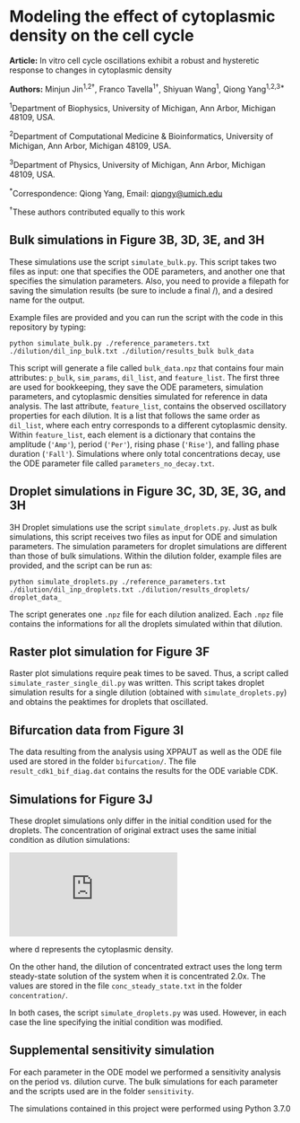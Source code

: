 # Modeling the effect of cytoplasmic density on the cell cycle
**Article:** In vitro cell cycle oscillations exhibit a robust and hysteretic response to changes in cytoplasmic density

**Authors:** Minjun Jin<sup>1,2†</sup>, Franco Tavella<sup>1†</sup>, Shiyuan Wang<sup>1</sup>, Qiong Yang<sup>1,2,3*</sup>

<sup>1</sup>Department of Biophysics, University of Michigan, Ann Arbor, Michigan 48109, USA.

<sup>2</sup>Department of Computational Medicine & Bioinformatics, University of Michigan, Ann Arbor, Michigan 48109, USA.

<sup>3</sup>Department of Physics, University of Michigan, Ann Arbor, Michigan 48109, USA. 

<sup>*</sup>Correspondence: Qiong Yang, Email: qiongy@umich.edu

<sup>†</sup>These authors contributed equally to this work

## Bulk simulations in Figure 3B, 3D, 3E, and 3H 
These simulations use the script `simulate_bulk.py`. This script takes two files as input: one that specifies the ODE parameters, and another one that specifies the simulation parameters. Also, you need to provide a filepath for saving the simulation results (be sure to include a final /), and a desired name for the output.

Example files are provided and you can run the script with the code in this repository by typing:

`python simulate_bulk.py ./reference_parameters.txt ./dilution/dil_inp_bulk.txt ./dilution/results_bulk bulk_data`

This script will generate a file called `bulk_data.npz` that contains four main attributes: `p_bulk`, `sim_params`, `dil_list`, and `feature_list`. The first three are used for bookkeeping, they save the ODE parameters, simulation parameters, and cytoplasmic densities simulated for reference in data analysis. The last attribute, `feature_list`, contains the observed oscillatory properties for each dilution. It is a list that follows the same order as `dil_list`, where each entry corresponds to a different cytoplasmic density. Within `feature_list`, each element is a dictionary that contains the amplitude (`'Amp'`), period (`'Per'`), rising phase (`'Rise'`), and falling phase duration (`'Fall'`). Simulations where only total concentrations decay, use the ODE parameter file called `parameters_no_decay.txt`.

## Droplet simulations in Figure 3C, 3D, 3E, 3G, and 3H
 3H 
Droplet simulations use the script `simulate_droplets.py`. Just as bulk simulations, this script receives two files as input for ODE and simulation parameters. The simulation parameters for droplet simulations are different than those of bulk simulations. Within the dilution folder, example files are provided, and the script can be run as:

`python simulate_droplets.py ./reference_parameters.txt ./dilution/dil_inp_droplets.txt ./dilution/results_droplets/ droplet_data_`

The script generates one `.npz` file for each dilution analized. Each `.npz` file contains the informations for all the droplets simulated within that dilution. 

## Raster plot simulation for Figure 3F
Raster plot simulations require peak times to be saved. Thus, a script called `simulate_raster_single_dil.py` was written. This script takes droplet simulation results for a single dilution (obtained with `simulate_droplets.py`) and obtains the peaktimes for droplets that oscillated. 

## Bifurcation data from Figure 3I
The data resulting from the analysis using XPPAUT as well as the ODE file used are stored in the folder `bifurcation/`. The file `result_cdk1_bif_diag.dat` contains the results for the ODE variable CDK.

## Simulations for Figure 3J
These droplet simulations only differ in the initial condition used for the droplets. The concentration of original extract uses the same initial condition as dilution simulations:

![equation](https://latex.codecogs.com/png.latex?%5Cfn_cm%20%5Cbegin%7Balign*%7D%20%26CB%20%3D%200.1%5Ctimes%20d%2C%20%5C%20%5C%20%5C%20C20%20%3D%201.0%5Ctimes%20d%2C%20%5C%5C%20%26B55%3D0.7%5Ctimes%20d%2C%20%5C%20%5C%20%5C%20W%3D1.0%5Ctimes%20d%2C%20%5C%5C%20%26%5Ctext%7Bremaining%20variables%200.0%7D%20%5Cend%7Balign*%7D)

where d represents the cytoplasmic density.

On the other hand, the dilution of concentrated extract uses the long term steady-state solution of the system when it is concentrated 2.0x. The values are stored in the file `conc_steady_state.txt` in the folder `concentration/`.

In both cases, the script `simulate_droplets.py` was used. However, in each case the line specifying the initial condition was modified.

## Supplemental sensitivity simulation
For each parameter in the ODE model we performed a sensitivity analysis on the period vs. dilution curve. The bulk simulations for each parameter and the scripts used are in the folder `sensitivity`.



The simulations contained in this project were performed using Python 3.7.0
